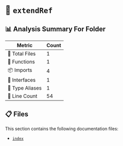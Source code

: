 # 📁 `extendRef`

## 📊 Analysis Summary For Folder

| Metric | Count |
|--------|-------|
| 📁 Total Files | 1 |
| 🔧 Functions | 1 |
| 📦 Imports | 4 |
| 📐 Interfaces | 1 |
| 📑 Type Aliases | 1 |
| 🔢 Line Count | 54 |


## 📋 Files

This section contains the following documentation files:

- [`index`](./index.md)
